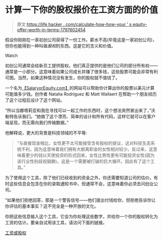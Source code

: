 # 计算一下你的股权报价在工资方面的价值

> 原文:[https://life hacker . com/calculate-how-how-your ' s equity-offer-worth-in-terms-1797602454](https://lifehacker.com/calculate-how-much-your-equity-offer-is-worth-in-terms-1797602454)

假设你刚刚在一家初创公司获得了一份工作。薪水不高(毕竟这是一家初创公司)，但你也能得到一种叫做*股权*的东西。这是它的含义和价值。

Watch

初创公司通常会给新员工提供股权。他们真正提供的是他们公司的部分所有权——通常是一小部分。这意味着如果公司成长并赚了很多钱，这些股票可能会非常有利可图。当然，如果这种情况没有发生，你的股权就不值钱了。

一个名为[【SalaryorEquity.com】](http://salaryorequity.com/)的网站可以帮助你计算出你的股票以美元计算可能值多少钱。创作者 Natalia Rodriguez 和 Matt Wallaert 在帮助一个朋友经历了这个过程后设计了这个网站。

“所以当娜塔莉亚和我在寻找可以一起工作的东西时，这个想法突然冒出来了，”沃勒特告诉我们。“她做了这个漂亮、简单的设计和所有代码，这样它就可以在客户端呈现，而无需向我们传输数据。”

他解释说，更大的背景是科技领域的不平等:

> “与直接现金相比，女性更不太可能接受含有股权的提议，这对科技生态系统不利，因为这意味着我们拥有大额离职金的女性相对较少。反过来，这意味着更少的钱以天使投资的形式回来，女性比男性更有可能投资女性(因为该行业性别歧视猖獗)。这是一个需要被打破的巨大循环。因此有了这个工具。”

为了使用这个工具，除了他们已经收到的资金之外，你还需要知道公司的估价。有时这些信息会包含在你的录取通知书中，但通常不会，这意味着你必须去问创业公司。

"如果他们拒绝回答，那是一个警告信号——他们提出付钱给你，但拒绝告诉你让你评估的基本事实？这不完全是一种开放的文化。

你把这些信息输入这个工具，它会为你处理这些数字，并给你一个你的股权转化为工资的估计。要亲自试用该工具，请访问下面的链接。

[工资或股权](http://salaryorequity.com/)